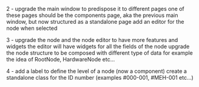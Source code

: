 2 - upgrade the main window to predispose it to different pages
one of these pages should be the components page, aka the previous main window,
but now structured as a standalone page
add an editor for the node when selected

3 - upgrade the node and the node editor to have more features and widgets
the editor will have widgets for all the fields of the node
upgrade the node structure to be composed with different type of data
for example the idea of RootNode, HardwareNode etc...

4 - add a label to define the level of a node (now a component)
create a standalone class for the ID number (examples #000-001, #MEH-001 etc...)
